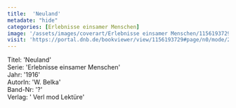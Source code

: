 ```yaml
---
title:  'Neuland'
metadate: "hide"
categories: [Erlebnisse einsamer Menschen]
image: '/assets/images/coverart/Erlebnisse einsamer Menschen/1156193729_00000010.jpg'
visit: 'https://portal.dnb.de/bookviewer/view/1156193729#page/n0/mode/2up'
---
```

Titel: 'Neuland' <br>
Serie: 'Erlebnisse einsamer Menschen' <br>
Jahr: '1916' <br>
AutorIn: 'W. Belka' <br>
Band-Nr: '?' <br>
Verlag: ' Verl mod Lektüre'